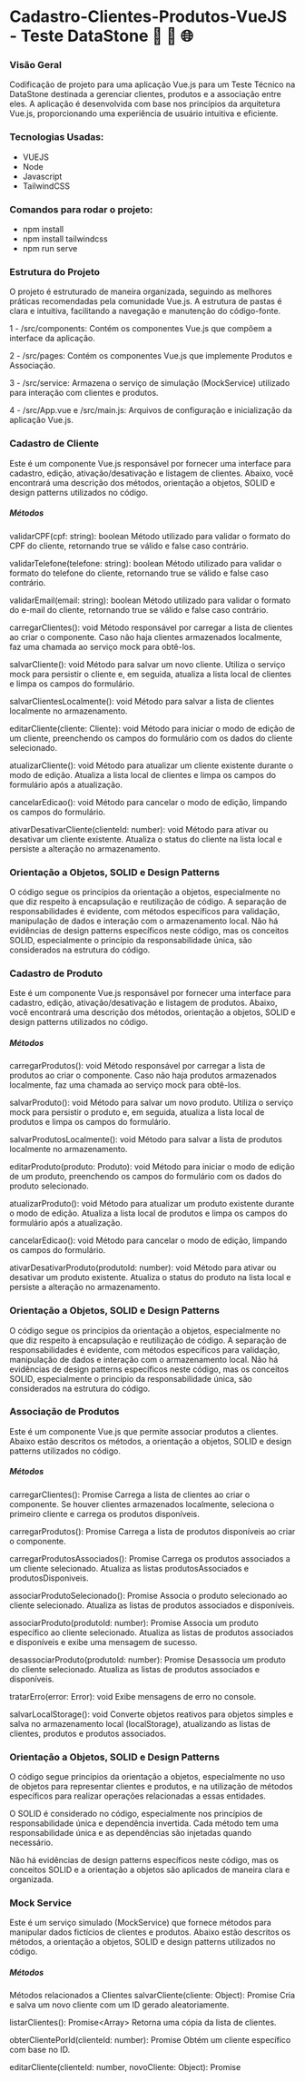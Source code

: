 # Cadastro-Clientes-Produtos-VueJS - Teste DataStone 🚀 🔄 🌐

### Visão Geral
Codificação de projeto para uma aplicação Vue.js para um Teste Técnico na DataStone destinada a gerenciar clientes, produtos e a associação entre eles. A aplicação é desenvolvida com base nos princípios da arquitetura Vue.js, proporcionando uma experiência de usuário intuitiva e eficiente.

### Tecnologias Usadas:

- VUEJS
- Node
- Javascript
- TailwindCSS

### Comandos para rodar o projeto:

- npm install
- npm install tailwindcss
- npm run serve

### Estrutura do Projeto
O projeto é estruturado de maneira organizada, seguindo as melhores práticas recomendadas pela comunidade Vue.js. A estrutura de pastas é clara e intuitiva, facilitando a navegação e manutenção do código-fonte.

1 - /src/components: Contém os componentes Vue.js que compõem a interface da aplicação.

2 - /src/pages: Contém os componentes Vue.js que implemente Produtos e Associação.

3 - /src/service: Armazena o serviço de simulação (MockService) utilizado para interação com clientes e produtos.

4 - /src/App.vue e /src/main.js: Arquivos de configuração e inicialização da aplicação Vue.js.

### Cadastro de Cliente
Este é um componente Vue.js responsável por fornecer uma interface para cadastro, edição, ativação/desativação e listagem de clientes. Abaixo, você encontrará uma descrição dos métodos, orientação a objetos, SOLID e design patterns utilizados no código.

##### Métodos
validarCPF(cpf: string): boolean
Método utilizado para validar o formato do CPF do cliente, retornando true se válido e false caso contrário.

validarTelefone(telefone: string): boolean
Método utilizado para validar o formato do telefone do cliente, retornando true se válido e false caso contrário.

validarEmail(email: string): boolean
Método utilizado para validar o formato do e-mail do cliente, retornando true se válido e false caso contrário.

carregarClientes(): void
Método responsável por carregar a lista de clientes ao criar o componente. Caso não haja clientes armazenados localmente, faz uma chamada ao serviço mock para obtê-los.

salvarCliente(): void
Método para salvar um novo cliente. Utiliza o serviço mock para persistir o cliente e, em seguida, atualiza a lista local de clientes e limpa os campos do formulário.

salvarClientesLocalmente(): void
Método para salvar a lista de clientes localmente no armazenamento.

editarCliente(cliente: Cliente): void
Método para iniciar o modo de edição de um cliente, preenchendo os campos do formulário com os dados do cliente selecionado.

atualizarCliente(): void
Método para atualizar um cliente existente durante o modo de edição. Atualiza a lista local de clientes e limpa os campos do formulário após a atualização.

cancelarEdicao(): void
Método para cancelar o modo de edição, limpando os campos do formulário.

ativarDesativarCliente(clienteId: number): void
Método para ativar ou desativar um cliente existente. Atualiza o status do cliente na lista local e persiste a alteração no armazenamento.

### Orientação a Objetos, SOLID e Design Patterns
O código segue os princípios da orientação a objetos, especialmente no que diz respeito à encapsulação e reutilização de código. A separação de responsabilidades é evidente, com métodos específicos para validação, manipulação de dados e interação com o armazenamento local. Não há evidências de design patterns específicos neste código, mas os conceitos SOLID, especialmente o princípio da responsabilidade única, são considerados na estrutura do código.


### Cadastro de Produto
Este é um componente Vue.js responsável por fornecer uma interface para cadastro, edição, ativação/desativação e listagem de produtos. Abaixo, você encontrará uma descrição dos métodos, orientação a objetos, SOLID e design patterns utilizados no código.

##### Métodos
carregarProdutos(): void
Método responsável por carregar a lista de produtos ao criar o componente. Caso não haja produtos armazenados localmente, faz uma chamada ao serviço mock para obtê-los.

salvarProduto(): void
Método para salvar um novo produto. Utiliza o serviço mock para persistir o produto e, em seguida, atualiza a lista local de produtos e limpa os campos do formulário.

salvarProdutosLocalmente(): void
Método para salvar a lista de produtos localmente no armazenamento.

editarProduto(produto: Produto): void
Método para iniciar o modo de edição de um produto, preenchendo os campos do formulário com os dados do produto selecionado.

atualizarProduto(): void
Método para atualizar um produto existente durante o modo de edição. Atualiza a lista local de produtos e limpa os campos do formulário após a atualização.

cancelarEdicao(): void
Método para cancelar o modo de edição, limpando os campos do formulário.

ativarDesativarProduto(produtoId: number): void
Método para ativar ou desativar um produto existente. Atualiza o status do produto na lista local e persiste a alteração no armazenamento.

### Orientação a Objetos, SOLID e Design Patterns
O código segue os princípios da orientação a objetos, especialmente no que diz respeito à encapsulação e reutilização de código. A separação de responsabilidades é evidente, com métodos específicos para validação, manipulação de dados e interação com o armazenamento local. Não há evidências de design patterns específicos neste código, mas os conceitos SOLID, especialmente o princípio da responsabilidade única, são considerados na estrutura do código.


### Associação de Produtos
Este é um componente Vue.js que permite associar produtos a clientes. Abaixo estão descritos os métodos, a orientação a objetos, SOLID e design patterns utilizados no código.

##### Métodos
carregarClientes(): Promise<void>
Carrega a lista de clientes ao criar o componente. Se houver clientes armazenados localmente, seleciona o primeiro cliente e carrega os produtos disponíveis.

carregarProdutos(): Promise<void>
Carrega a lista de produtos disponíveis ao criar o componente.

carregarProdutosAssociados(): Promise<void>
Carrega os produtos associados a um cliente selecionado. Atualiza as listas produtosAssociados e produtosDisponiveis.

associarProdutoSelecionado(): Promise<void>
Associa o produto selecionado ao cliente selecionado. Atualiza as listas de produtos associados e disponíveis.

associarProduto(produtoId: number): Promise<void>
Associa um produto específico ao cliente selecionado. Atualiza as listas de produtos associados e disponíveis e exibe uma mensagem de sucesso.

desassociarProduto(produtoId: number): Promise<void>
Desassocia um produto do cliente selecionado. Atualiza as listas de produtos associados e disponíveis.

tratarErro(error: Error): void
Exibe mensagens de erro no console.

salvarLocalStorage(): void
Converte objetos reativos para objetos simples e salva no armazenamento local (localStorage), atualizando as listas de clientes, produtos e produtos associados.

### Orientação a Objetos, SOLID e Design Patterns
O código segue princípios da orientação a objetos, especialmente no uso de objetos para representar clientes e produtos, e na utilização de métodos específicos para realizar operações relacionadas a essas entidades.

O SOLID é considerado no código, especialmente nos princípios de responsabilidade única e dependência invertida. Cada método tem uma responsabilidade única e as dependências são injetadas quando necessário.

Não há evidências de design patterns específicos neste código, mas os conceitos SOLID e a orientação a objetos são aplicados de maneira clara e organizada.


### Mock Service
Este é um serviço simulado (MockService) que fornece métodos para manipular dados fictícios de clientes e produtos. Abaixo estão descritos os métodos, a orientação a objetos, SOLID e design patterns utilizados no código.

##### Métodos
Métodos relacionados a Clientes
salvarCliente(cliente: Object): Promise<Object>
Cria e salva um novo cliente com um ID gerado aleatoriamente.

listarClientes(): Promise<Array<Object>>
Retorna uma cópia da lista de clientes.

obterClientePorId(clienteId: number): Promise<Object>
Obtém um cliente específico com base no ID.

editarCliente(clienteId: number, novoCliente: Object): Promise<Object>
Edita um cliente existente com base no ID.

desativarCliente(clienteId: number): Promise<boolean>
Desativa um cliente existente com base no ID.

obterClientes(): Promise<Array<Object>>
Retorna uma cópia da lista de clientes.

Métodos relacionados a Produtos
salvarProduto(produto: Object): Promise<Object>
Cria e salva um novo produto com um ID gerado aleatoriamente.

listarProdutos(): Promise<Array<Object>>
Retorna uma cópia da lista de produtos.

obterProdutoPorId(produtoId: number): Promise<Object>
Obtém um produto específico com base no ID.

editarProduto(produtoId: number, novoProduto: Object): Promise<Object>
Edita um produto existente com base no ID.

atualizarProduto(produtoId: number, novosDadosProduto: Object): Promise<Object>
Atualiza um produto existente com base no ID, modificando apenas os campos fornecidos em novosDadosProduto.

ativarDesativarProduto(produtoId: number): Promise<Object>
Ativa ou desativa um produto existente com base no ID.

obterProdutos(): Promise<Array<Object>>
Retorna uma cópia da lista de produtos.

Métodos relacionados à Associação de Produtos e Clientes
associarProdutoAoCliente(clienteId: number, produtoId: number): Promise<boolean>
Associa um produto a um cliente, verificando se o produto já está associado.

desassociarProdutoDoCliente(clienteId: number, produtoId: number): Promise<boolean>
Desassocia um produto de um cliente.

obterProdutosAssociados(clienteId: number): Promise<Array<Object>>
Obtém os produtos associados a um cliente.

obterProdutosNaoAssociados(clienteId: number): Promise<Array<Object>>
Obtém os produtos que não estão associados a um cliente.

### Orientação a Objetos, SOLID e Design Patterns
O código segue os princípios da orientação a objetos, com a criação de uma classe MockService que encapsula a lógica de manipulação de dados de clientes e produtos.

Quanto aos princípios SOLID, a classe MockService apresenta métodos específicos e responsabilidades únicas para cada operação. Além disso, é possível destacar o uso de injeção de dependência nos métodos, facilitando a manutenção e a extensibilidade.

Não há evidências claras de design patterns específicos neste código, mas a estrutura adotada reflete conceitos sólidos da programação orientada a objetos.

### Conclusão
O projeto Vue.js reflete um compromisso com as melhores práticas de desenvolvimento, proporcionando uma base sólida para a construção de aplicativos web escaláveis e de alta qualidade. A arquitetura, a organização do código e a aplicação de conceitos como orientação a objetos e princípios SOLID demonstram a busca pela excelência no desenvolvimento de software.

### Autor:
Emerson Amorim
